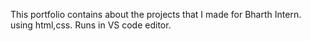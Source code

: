 This portfolio contains about the projects that I made for Bharth Intern.
using html,css.
Runs in VS code editor.
